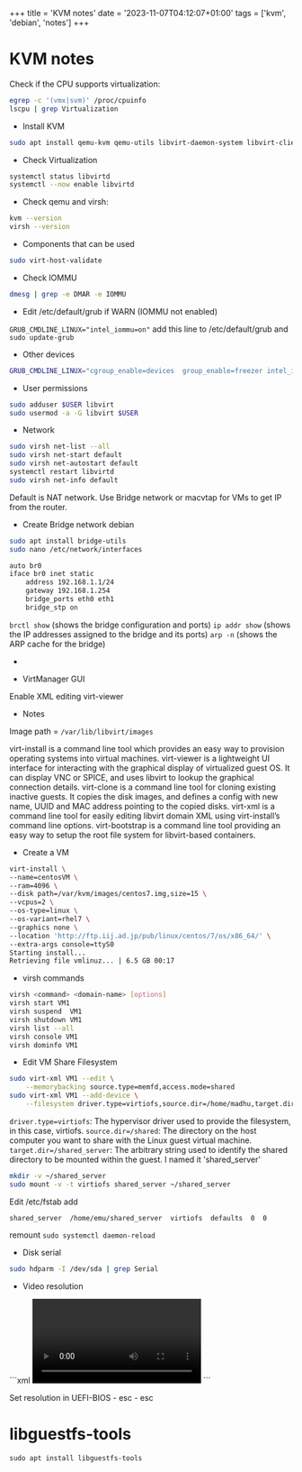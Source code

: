 +++
title = 'KVM notes'
date = '2023-11-07T04:12:07+01:00'
tags = ['kvm', 'debian', 'notes']
+++

# KVM notes

Check if the CPU supports virtualization:

```bash
egrep -c '(vmx|svm)' /proc/cpuinfo
lscpu | grep Virtualization
```

- Install KVM

```bash
sudo apt install qemu-kvm qemu-utils libvirt-daemon-system libvirt-clients virtinst virt-manager
```

- Check Virtualization

```bash
systemctl status libvirtd
systemctl --now enable libvirtd
```

- Check qemu and virsh:

```bash
kvm --version
virsh --version
```

- Components that can be used

```bash
sudo virt-host-validate
```

- Check IOMMU

```bash
dmesg | grep -e DMAR -e IOMMU
```

- Edit /etc/default/grub if WARN (IOMMU not enabled)

`GRUB_CMDLINE_LINUX="intel_iommu=on"` add this line to /etc/default/grub and `sudo update-grub`

- Other devices 

```bash
GRUB_CMDLINE_LINUX="cgroup_enable=devices  group_enable=freezer intel_iommu=on"
```

- User permissions

```bash
sudo adduser $USER libvirt
sudo usermod -a -G libvirt $USER
```

- Network

```bash
sudo virsh net-list --all
sudo virsh net-start default
sudo virsh net-autostart default
systemctl restart libvirtd
sudo virsh net-info default
```

Default is NAT network. Use Bridge network or macvtap for VMs to get IP from the router. 

- Create Bridge network debian

```bash
sudo apt install bridge-utils
sudo nano /etc/network/interfaces

auto br0
iface br0 inet static
    address 192.168.1.1/24
    gateway 192.168.1.254
    bridge_ports eth0 eth1
    bridge_stp on
```

`brctl show` (shows the bridge configuration and ports)
`ip addr show` (shows the IP addresses assigned to the bridge and its ports)
`arp -n` (shows the ARP cache for the bridge)

- 

- VirtManager GUI 

Enable XML editing
virt-viewer


- Notes 

Image path = `/var/lib/libvirt/images`

virt-install is a command line tool which provides an easy way to provision operating systems into virtual machines.
virt-viewer is a lightweight UI interface for interacting with the graphical display of virtualized guest OS. It can display VNC or SPICE, and uses libvirt to lookup the graphical connection details.
virt-clone is a command line tool for cloning existing inactive guests. It copies the disk images, and defines a config with new name, UUID and MAC address pointing to the copied disks.
virt-xml is a command line tool for easily editing libvirt domain XML using virt-install’s command line options.
virt-bootstrap is a command line tool providing an easy way to setup the root file system for libvirt-based containers.

- Create a VM

```bash
virt-install \
--name=centosVM \
--ram=4096 \
--disk path=/var/kvm/images/centos7.img,size=15 \
--vcpus=2 \
--os-type=linux \
--os-variant=rhel7 \
--graphics none \
--location 'http://ftp.iij.ad.jp/pub/linux/centos/7/os/x86_64/' \
--extra-args console=ttyS0
Starting install...
Retrieving file vmlinuz... | 6.5 GB 00:17
```


- virsh commands

```bash
virsh <command> <domain-name> [options]
virsh start VM1
virsh suspend  VM1
virsh shutdown VM1
virsh list --all
virsh console VM1
virsh dominfo VM1
```

- Edit VM Share Filesystem

```bash
sudo virt-xml VM1 --edit \
    --memorybacking source.type=memfd,access.mode=shared
sudo virt-xml VM1 --add-device \
    --filesystem driver.type=virtiofs,source.dir=/home/madhu,target.dir=host_home    
```

`driver.type=virtiofs`: The hypervisor driver used to provide the filesystem, in this case, virtiofs.
`source.dir=/shared`: The directory on the host computer you want to share with the Linux guest virtual machine. 
`target.dir=/shared_server`: The arbitrary string used to identify the shared directory to be mounted within the guest. I named it 'shared_server'

```bash
mkdir -v ~/shared_server
sudo mount -v -t virtiofs shared_server ~/shared_server
```

Edit /etc/fstab add

`shared_server  /home/emu/shared_server  virtiofs  defaults  0  0`

remount `sudo systemctl daemon-reload`

- Disk serial

```bash
sudo hdparm -I /dev/sda | grep Serial
```

- Video resolution

´´´xml
<video>
    <model type="virtio">
    <resolution x="1024" y="768" />
    </model>
</video>
´´´

Set resolution in UEFI-BIOS - esc - esc 

# libguestfs-tools

`sudo apt install libguestfs-tools`


